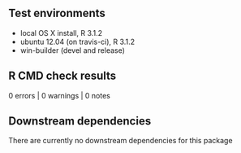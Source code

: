 ## Test environments

* local OS X install, R 3.1.2
* ubuntu 12.04 (on travis-ci), R 3.1.2
* win-builder (devel and release)

## R CMD check results

0 errors | 0 warnings | 0 notes

## Downstream dependencies

There are currently no downstream dependencies for this package
